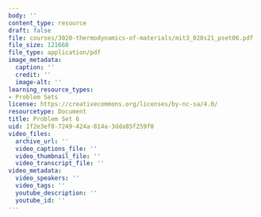 ```yaml
---
body: ''
content_type: resource
draft: false
file: courses/3020-thermodynamics-of-materials/mit3_020s21_pset06.pdf
file_size: 121668
file_type: application/pdf
image_metadata:
  caption: ''
  credit: ''
  image-alt: ''
learning_resource_types:
- Problem Sets
license: https://creativecommons.org/licenses/by-nc-sa/4.0/
resourcetype: Document
title: Problem Set 6
uid: 1f2e3ef8-7249-424a-814a-3dda85f259f0
video_files:
  archive_url: ''
  video_captions_file: ''
  video_thumbnail_file: ''
  video_transcript_file: ''
video_metadata:
  video_speakers: ''
  video_tags: ''
  youtube_description: ''
  youtube_id: ''
---
```


